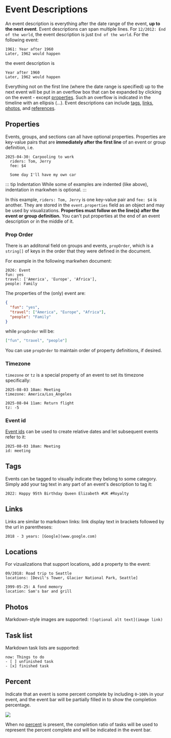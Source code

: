 # Event Descriptions

An event description is everything after the date range of the event, **up to the next event**. Event descriptions can span multiple lines. For `12/2012: End of the world`, the event description is just `End of the world`. For the following event:

```mw
1961: Year after 1960
Later, 1962 would happen
```

the event description is

```mw
Year after 1960
Later, 1962 would happen
```

Everything not on the first line (where the date range is specified) up to the next event will be put in an overflow box that can be expanded by clicking on the event - except [properties](#properties). Such an overflow is indicated in the timeline with an ellipsis (...). Event descriptions can include [tags](#tags), [links](#links), [photos](#photos), and [references](#references).

## Properties

Events, groups, and sections can all have optional properties. Properties are key-value pairs that are **immediately after the first line** of an event or group definition, i.e.

```mw{2,3}
2025-04-30: Carpooling to work
  riders: Tom, Jerry
  fee: $4

  Some day I'll have my own car
```

::: tip Indentation
While some of examples are indented (like above), indentation in markwhen is optional.
:::

In this example, `riders: Tom, Jerry` is one key-value pair and `fee: $4` is another. They are stored in the `event.properties` field as an object and may be used by visualizations. **Properties must follow on the line(s) after the event or group definition.** You can't put properties at the end of an event description or in the middle of it.

### Prop Order

There is an additonal field on groups and events, `propOrder`, which is a `string[]` of keys in the order that they were defined in the document.

For example in the following markwhen document:

```mw
2026: Event
fun: yes
travel: ['America', 'Europe', 'Africa'],
people: Family
```

The properties of the (only) event are:

```json
{
  "fun": "yes",
  "travel": ["America", "Europe", "Africa"],
  "people": "Family"
}
```

while `propOrder` will be:

```json
["fun", "travel", "people"]
```

You can use `propOrder` to maintain order of property definitions, if desired.

### Timezone

`timezone` or `tz` is a special property of an event to set its timezone specifically:

```mw{2,5}
2025-08-03 10am: Meeting
timezone: America/Los_Angeles

2025-08-04 11am: Return flight
tz: -5
```

### Event id

[Event ids](/syntax/dates-and-ranges#event-ids) can be used to create relative dates and let subsequent events refer to it:

```mw{2}
2025-08-03 10am: Meeting
id: meeting
```

## Tags

Events can be tagged to visually indicate they belong to some category. Simply add your tag text in any part of an event's description to tag it:

```mw
2022: Happy 95th Birthday Queen Elizabeth #UK #Royalty
```

## Links

Links are similar to markdown links: link display text in brackets followed by the url in parentheses:

```mw
2018 - 3 years: [Google](www.google.com)
```

## Locations

For vizualizations that support locations, add a property to the event:

```mw{2,5}
09/2018: Road trip to Seattle
locations: [Devil's Tower, Glacier National Park, Seattle]

1999-05-25: A fond memory
location: Sam's bar and grill
```

## Photos

Markdown-style images are supported: `![optional alt text](image link)`

## Task list

Markdown task lists are supported:

```mw
now: Things to do
- [ ] unfinished task
- [x] finished task
```

## Percent

Indicate that an event is some percent complete by including `0`-`100%` in your event, and the event bar will be partially filled in to show the completion percentage.

![](/images/percents.png)

When no [percent](#percent) is present, the completion ratio of tasks will be used to represent the percent complete and will be indicated in the event bar.

